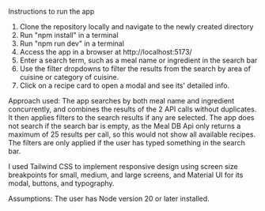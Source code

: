 Instructions to run the app
1. Clone the repository locally and navigate to the newly created directory
2. Run "npm install" in a terminal
3. Run "npm run dev" in a terminal
4. Access the app in a browser at http://localhost:5173/
5. Enter a search term, such as a meal name or ingredient in the search bar
6. Use the filter dropdowns to filter the results from the search by area of cuisine or category of cuisine.
7. Click on a recipe card to open a modal and see its' detailed info.

Approach used:
The app searches by both meal name and ingredient concurrently, and combines the results of the 2 API calls without duplicates. It then applies filters to the search results
if any are selected. The app does not search if the search bar is empty, as the Meal DB Api only returns a maximum of 25 results per call, so this would not show all available
recipes. The filters are only applied if the user has typed something in the search bar. 

I used Tailwind CSS to implement responsive design using screen size breakpoints for small, medium, and large screens, and Material UI for its modal, buttons, and typography.

Assumptions:
The user has Node version 20 or later installed.